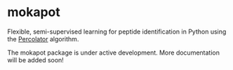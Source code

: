 # mokapot
Flexible, semi-supervised learning for peptide identification in Python using
the [Percolator](http://percolator.ms) algorithm.

The mokapot package is under active development. More documentation will be added soon!
